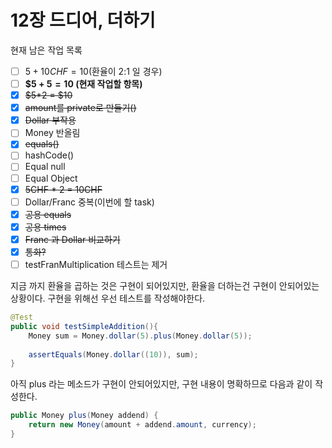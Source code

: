 # 12장 드디어, 더하기

현재 남은 작업 목록

* [ ] $5 + 10CHF = 10$(환율이 2:1  일 경우)
* [ ] **$5 + $5 = 10$ (현재 작업할 항목)**
* [x] ~~$5\*2 = $10~~
* [x] ~~amount를 private로 만들기()~~
* [x] ~~Dollar 부작용~~
* [ ] Money 반올림
* [x] ~~equals()~~
* [ ] hashCode()
* [ ] Equal null
* [ ] Equal Object&#x20;
* [x] ~~5CHF \* 2 = 10CHF~~
* [ ] Dollar/Franc 중복(이번에 할 task)
* [x] ~~공용 equals~~
* [x] ~~공용 times~~
* [x] ~~Franc 과 Dollar 비교하기~~
* [x] ~~통화?~~
* [ ] testFranMultiplication 테스트는 제거

지금 까지 환율을 곱하는 것은 구현이 되어있지만, 환율을 더하는건 구현이 안되어있는 상황이다. 구현을 위해선 우선 테스트를 작성해야한다.

```java
@Test
public void testSimpleAddition(){
    Money sum = Money.dollar(5).plus(Money.dollar(5));
    
    assertEquals(Money.dollar((10)), sum);
}
```

아직 plus 라는 메소드가 구현이 안되어있지만, 구현 내용이 명확하므로 다음과 같이 작성한다.

```java
public Money plus(Money addend) {
    return new Money(amount + addend.amount, currency);
}
```

